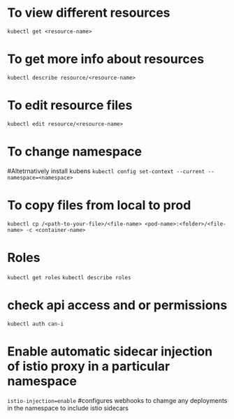 # To view different resources 
`kubectl get <resource-name>`

# To get more info about resources
`kubectl describe resource/<resource-name>`

# To edit resource files
`kubectl edit resource/<resource-name>`

# To change namespace
#Altetrnatively install kubens
`kubectl config set-context --current --namespace=<namespace>`

# To copy files from local to prod
`kubectl cp /<path-to-your-file>/<file-name> <pod-name>:<folder>/<file-name> -c <container-name> `

# Roles
`kubectl get roles`
`kubectl describe roles`

# check api access and or permissions
`kubectl auth can-i`

# Enable automatic sidecar injection of istio proxy in a particular namespace
`istio-injection=enable` #configures webhooks to chamge any deployments in the namespace to include istio sidecars